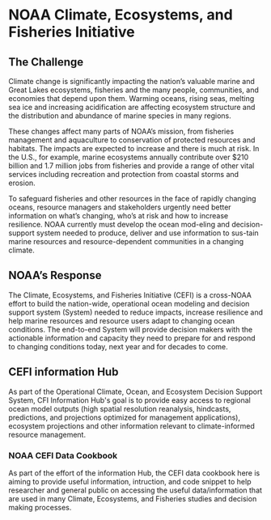 # NOAA Climate, Ecosystems, and Fisheries Initiative

## The Challenge
Climate change is significantly impacting the nation’s valuable marine and Great Lakes ecosystems, fisheries and the many people, communities, and economies that depend upon them. Warming oceans, rising seas, melting sea ice and increasing acidification are affecting ecosystem structure and the distribution and abundance of marine species in many regions.

These changes affect many parts of NOAA’s mission, from fisheries management and aquaculture to conservation of protected resources and habitats. The impacts are expected to increase and there is much at risk. In the U.S., for example, marine ecosystems annually contribute over $210 billion and 1.7 million jobs from fisheries and provide a range of other vital services including recreation and protection from coastal storms and erosion.

To safeguard fisheries and other resources in the face of rapidly changing oceans, resource managers and stakeholders urgently need better information on what’s changing, who’s at risk and how to increase resilience. NOAA currently must develop the ocean mod-eling and decision-support system needed to produce, deliver and use information to sus-tain marine resources and resource-dependent communities in a changing climate.

## NOAA’s Response
The Climate, Ecosystems, and Fisheries Initiative (CEFI) is a cross-NOAA effort to build the nation-wide, operational ocean modeling and decision support system (System) needed to reduce impacts, increase resilience and help marine resources and resource users adapt to changing ocean conditions. The end-to-end System will provide decision makers with the actionable information and capacity they need to prepare for and respond to changing conditions today, next year and for decades to come.

## CEFI information Hub
As part of the Operational Climate, Ocean, and Ecosystem Decision Support System, CFI Information Hub's goal is to provide easy access to regional ocean model outputs (high spatial resolution reanalysis, hindcasts, predictions, and projections optimized for management applications), ecosystem projections and other information relevant to climate-informed resource management.

### NOAA CEFI Data Cookbook
As part of the effort of the information Hub, the CEFI data cookbook here is aiming to provide useful information, intruction, and code snippet to help researcher and general public on accessing the useful data/information that are used in many Climate, Ecosystems, and Fisheries studies and decision making processes.